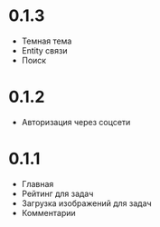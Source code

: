 ﻿# 0.1.3
 * Темная тема
 * Entity связи
 * Поиск

# 0.1.2
* Авторизация через соцсети

# 0.1.1
* Главная
* Рейтинг для задач
* Загрузка изображений для задач
* Комментарии